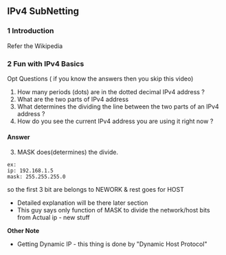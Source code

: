 IPv4 SubNetting
---

### 1 Introduction
Refer the Wikipedia

### 2 Fun with IPv4 Basics

Opt Questions ( if you know the answers then you skip this video)
  1. How many periods (dots) are in the dotted decimal IPv4 address ?
  2. What are the two parts of IPv4 address
  3. What determines the  dividing the  line between the two parts of an IPv4 address ?
  4. How do you see the current IPv4 address you are using it right now ?

#### Answer
3. MASK does(determines) the divide.
  ```
  ex:
  ip: 192.168.1.5
  mask: 255.255.255.0
  ```
so the first 3 bit are belongs to NEWORK & rest goes for HOST

   - Detailed explanation will be there later section
   - This guy says only function of MASK to divide the network/host bits from Actual ip - new stuff

**Other Note**
   - Getting Dynamic IP - this thing is done by "Dynamic Host Protocol"